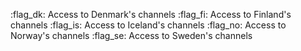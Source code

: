 :flag_dk: Access to Denmark's channels
:flag_fi: Access to Finland's channels
:flag_is: Access to Iceland's channels
:flag_no: Access to Norway's channels
:flag_se: Access to Sweden's channels
